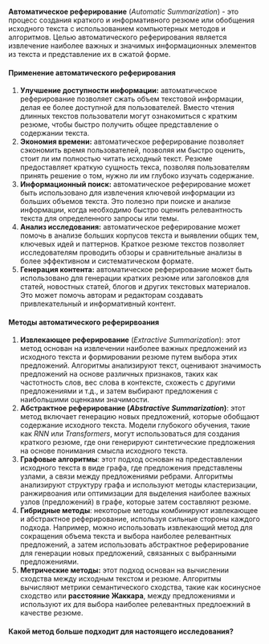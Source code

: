 **Автоматическое реферирование** (*Automatic Summarization*) - это процесс создания краткого и информативного резюме или обобщения исходного текста с использованием компьютерных методов и алгоритмов. Целью автоматического реферирования является извлечение наиболее важных и значимых информационных элементов из текста и представление их в сжатой форме.

#### Применение автоматического реферирования
1. **Улучшение доступности информации:** автоматическое реферирование позволяет сжать объем текстовой информации, делая ее более доступной для пользователей. Вместо чтения длинных текстов пользователи могут ознакомиться с кратким резюме, чтобы быстро получить общее представление о содержании текста.
2. **Экономия времени:** автоматическое реферирование позволяет сэкономить время пользователей, позволяя им быстро оценить, стоит ли им полностью читать исходный текст. Резюме предоставляет краткую сущность текса, позволяя пользователям принять решение о том, нужно ли им глубоко изучать содержание.
3. **Информационный поиск:** автоматическое реферирование может быть использовано для извлечения ключевой информации из больших объемов текста. Это полезно при поиске и анализе информации, когда необходимо быстро оценить релевантность текста для определенного запросы или темы.
4. **Анализ исследования:** автоматическое реферирование может помочь в анализе больших корпусов текста и выявлении общих тем, ключевых идей и паттернов. Краткое резюме текстов позволяет исследователям проводить обзоры и сравнительные анализы в более эффективном и систематическом формате.
5. **Генерация контента:** автоматическое реферирование может быть использовано для генерации кратких резюме или заголовков для статей, новостных статей, блогов и других текстовых материалов. Это может помочь авторам и редакторам создавать привлекательный и информативный контент.

#### Методы автоматического реферирвоания
1. **Извлекающее реферирование** (*Extractive Summarization*): этот метод основан на извлечении наиболее важных предложений из исходного текста и формировании резюме путем выбора этих предложений. Алгоритмы анализируют текст, оценивают значимость предложений на основе различных признаков, таких как частотность слов, вес слова в контексте, схожесть с другими предложениями и т.д., и затем выбирают предложения с наибольшими оценками значимости.
2. **Абстрактное реферирование (*Abstractive Summarization*)**: этот метод включает генерацию новых предложений, которые обобщают содержание исходного текста. Модели глубокого обучения, такие как *RNN* или *Transformers*, могут использоваться для создания краткого резюме, где они генерируют синтетические предложения на основе понимания смысла исходного текста.
3. **Графовые алгоритмы**: этот подход основан на предеставлении исходного текста в виде графа, где предложения представлены узлами, а связи между предложениями ребрами. Алгоритмы анализируют структуру графа и используют методы кластеризации, ранжирвоания или оптимизации для выделения наиболее важных узлов (предложений) в графе, которые затем составляют резюме.
4. **Гибридные методы**: некоторые методы комбинируют извлекающее и абстрактное реферирование, используя сильные стороны каждого подхода. Например, можно использовать извлекающий метод для сокращения объема текста и выбора наиболее релевантных предложений, а затем использовать абстрактное реферирование для генерации новых предложений, связанных с выбранными предложениями.
5. **Метрические методы:** этот подход основан на вычислении сходства между исходным текстом и резюме. Алгоритмы вычисляют метрики семантического сходства, такие как косинусное сходство или **расстояние Жаккара**, между предложениями и используют их для выбора наиболее релевантных предлоежний в качестве резюме.

#### Какой метод больше подходит для настоящего исследования?